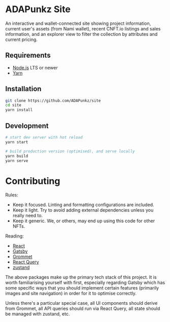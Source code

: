 # ADAPunkz Site

An interactive and wallet-connected site showing project information, current user's assets (from Nami wallet), recent CNFT.io listings and sales information, and an explorer view to filter the collection by attributes and current pricing.

## Requirements

- [Node.js](https://nodejs.org/en/) LTS or newer
- [Yarn](https://yarnpkg.com/)

## Installation

```bash
git clone https://github.com/ADAPunkz/site
cd site
yarn install
```

## Development

```bash
# start dev server with hot reload
yarn start

# build production version (optimised), and serve locally
yarn build
yarn serve
```

# Contributing

Rules:

- Keep it focused. Linting and formatting configurations are included.
- Keep it light. Try to avoid adding external dependencies unless you really need to.
- Keep it generic. We, or others, may end up using this code for other NFTs.

Reading:

- [React](https://reactjs.org/)
- [Gatsby](https://www.gatsbyjs.com/docs)
- [Grommet](https://v2.grommet.io/components)
- [React Query](https://react-query.tanstack.com/overview)
- [zustand](https://github.com/pmndrs/zustand)

The above packages make up the primary tech stack of this project. It is worth familiarising yourself with first, especially regarding Gatsby which has some specific ways that you should implement certain features (primarily images and site navigation) in order for it to optimise correctly.

Unless there's a particular special case, all UI components should derive from Grommet, all API queries should run via React Query, all state should be managed with zustand, etc.
